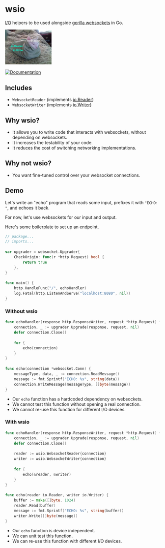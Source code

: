 # wsio

[I/O](https://golang.org/pkg/io/) helpers to be used alongside [gorilla websockets](https://www.github.com/gorilla/websocket) in Go.

<img alt="Image of wsio" src="https://raw.githubusercontent.com/byxor/wsio/master/docs/wsio.png" width=30%>

[![Documentation](https://img.shields.io/badge/godoc-reference-5272B4.svg?style=flat-square)](https://godoc.org/github.com/byxor/wsio)

## Includes

* `WebsocketReader` (implements [io.Reader](https://golang.org/pkg/io/#Reader))
* `WebsocketWriter` (implements [io.Writer](https://golang.org/pkg/io/#Writer))

## Why wsio?

* It allows you to write code that interacts with websockets, without depending on websockets.
* It increases the testability of your code.
* It reduces the cost of switching networking implementations.

## Why not wsio?

* You want fine-tuned control over your websocket connections.

## Demo

Let's write an "echo" program that reads some input, prefixes it with `"ECHO: "`, and echoes it back.

For now, let's use websockets for our input and output.

Here's some boilerplate to set up an endpoint.

```go
// package...
// imports...

var upgrader = websocket.Upgrader{
	CheckOrigin: func(r *http.Request) bool {
		return true
	},
}

func main() {
	http.HandleFunc("/", echoHandler)
	log.Fatal(http.ListenAndServe("localhost:8080", nil))
}
```

### Without wsio

```go
func echoHandler(response http.ResponseWriter, request *http.Request) {
	connection, _ := upgrader.Upgrade(response, request, nil)
	defer connection.Close()

	for {
		echo(connection)
	}
}

func echo(connection *websocket.Conn) {
	messageType, data, _ := connection.ReadMessage()
	message := fmt.Sprintf("ECHO: %s", string(data))
	connection.WriteMessage(messageType, []byte(message))
}
```

* Our `echo` function has a hardcoded dependency on websockets.
* We cannot test this function without opening a real connection.
* We cannot re-use this function for different I/O devices.

### With wsio

```go
func echoHandler(response http.ResponseWriter, request *http.Request) {
	connection, _ := upgrader.Upgrade(response, request, nil)
	defer connection.Close()

	reader := wsio.WebsocketReader{connection}
	writer := wsio.WebsocketWriter{connection}

	for {
		echo(&reader, &writer)
	}
}

func echo(reader io.Reader, writer io.Writer) {
	buffer := make([]byte, 1024)
	reader.Read(buffer)
	message := fmt.Sprintf("ECHO: %s", string(buffer))
	writer.Write([]byte(message))
}
```

* Our `echo` function is device independent.
* We can unit test this function.
* We can re-use this function with different I/O devices.
